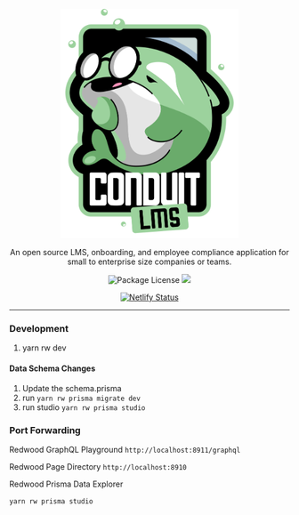 <p align="center">
  <a href="" target="blank"><img src='assets/imgs/conduit.png' width="320" alt="Conduit Logo" /></a>
<p align="center">



</p>
</p>

  <p align="center">An open source LMS, onboarding, and employee compliance application for small to enterprise size companies or teams.</p>
    <div align="center">
    <a target="_blank"><img src="https://img.shields.io/badge/license-MIT-green" alt="Package License" /></a>
    <a href="https://ko-fi.com/waunbroderick" target="_blank"><img src="https://img.shields.io/badge/Donate-kofi-ff3f59.svg"/></a>
</div>

<div align="center">

[![Netlify Status](https://api.netlify.com/api/v1/badges/4650b90b-12c9-4f56-95aa-7103b8399214/deploy-status)](https://app.netlify.com/sites/conduitlms/deploys)

</div>

---
### Development
1. yarn rw dev

#### Data Schema Changes
1. Update the schema.prisma
2. run `yarn rw prisma migrate dev`
3. run studio `yarn rw prisma studio`
### Port Forwarding

Redwood GraphQL Playground
`http://localhost:8911/graphql`

Redwood Page Directory
`http://localhost:8910`

Redwood Prisma Data Explorer
```bash
yarn rw prisma studio
```
